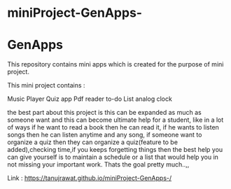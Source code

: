 # miniProject-GenApps-
# GenApps
This repository contains mini apps which is created for the purpose of mini project.

This mini project contains :

Music Player
Quiz app
Pdf reader
to-do List
analog clock

the best part about this project is this can be expanded as much as someone want and this can become ultimate help for a student, like in a lot of ways if he want
to read a book then he can read it, if he wants to listen songs then he can listen anytime and any song, if someone want to organize a quiz then they can organize a quiz(feature to
be added),checking time,if you keeps forgetting things then the best help you can give yourself is to maintain a schedule or a list that would help you in not missing your important
work.
Thats the goal pretty much..,,


Link : https://tanujrawat.github.io/miniProject-GenApps-/
